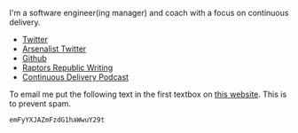 I'm a software engineer(ing manager) and coach with a focus on continuous delivery.

- [Twitter](https://twitter.com/cornersniper)
- [Arsenalist Twitter](https://twitter.com/arsenalist)
- [Github](https://github.com/arsenalist)
- [Raptors Republic Writing](https://www.raptorsrepublic.com/author/arsenalist/)
- [Continuous Delivery Podcast](https://podcasts.apple.com/ca/podcast/the-continuous-delivery-podcast/id1499579910)

To email me put the following text in the first textbox on [this website](https://codebeautify.org/base64-decode/). This is to prevent spam.

`emFyYXJAZmFzdG1haWwuY29t`